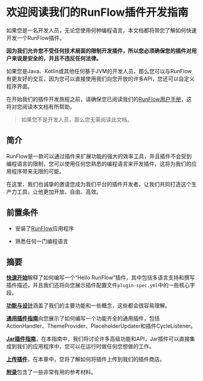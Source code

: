 # 欢迎阅读我们的RunFlow插件开发指南

如果您是一名开发人员，无论您使用何种编程语言，本文档都将带您了解如何快速开发一个RunFlow插件。

**因为我们允许您不受任何技术层面的限制开发插件，所以您必须确保您的插件对用户来说是安全的，并且不违反任何法律。**

如果您是Java、Kotlin或其他任何基于JVM的开发人员，那么您可以与RunFlow有更友好的交互，因为您可以直接使用我们向您开放的许多API，您还可以自定义程序界面。

在开始我们的插件开发旅程之前，请确保您已阅读我们的[RunFlow用户手册](https://myrest.top/zh-cn/guide/myflow/user)，这将对您阅读本文档有所帮助。

> 如果您不是开发人员，那么您无需阅读此文档。

## 简介

RunFlow是一款可以通过插件来扩展功能的强大的效率工具，并且插件不会受到编程语言的限制，您可以使用任何您熟悉的编程语言来开发插件，这将为我们的应用程序带来无限的可能。

在这里，我们也诚挚的邀请您成为我们平台的插件开发者，让我们共同打造这个生产力工具，让他更加开放、自由、高效。

## 前置条件

- 安装了[RunFlow](https://myrest.top/zh-cn/myflow)应用程序

- 熟悉任何一门编程语言

## 摘要

[**快速开始**](getting_started.md#快速开始)解释了如何编写一个“Hello RunFlow”插件，其中包括多语言支持和撰写插件描述，并且我们还将向您展示插件配置文件`plugin-spec.yml`中的一些核心字段。

[**功能与设计**](conceptual_interpretation.md#功能与设计)涵盖了我们的主要功能和一些概念，这些都会很容易理解。

[**通用插件指南**](general-plugin-guide/general_guide.md#通用插件指南)向您展示了如何编写一个功能齐全的通用插件，包括ActionHandler、ThemeProvider、PlaceholderUpdater和插件CycleListener。

[**Jar插件指南**](jar-plugin-guide/jar_guide.md#jar插件指南)，在本指南中，我们将讨论许多高级功能和API，Jar插件可以直接集成到我们的应用程序中，您可以在运行时做任何您想做的工作。

[**上传插件**](upload_plugin.md#上传至插件商店)，在本章中，您将了解如何将插件上传到我们的插件商店。

[**附录**](appendix/appendix.md#附录)包含了一些非常有用的参考材料。
